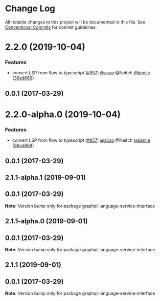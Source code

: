 # Change Log

All notable changes to this project will be documented in this file.
See [Conventional Commits](https://conventionalcommits.org) for commit guidelines.

# 2.2.0 (2019-10-04)


### Features

* convert LSP from flow to typescript ([#957](https://github.com/graphql/graphiql/issues/957)) [@acao](https://github.com/acao) @Neitch [@benjie](https://github.com/benjie) ([36ed669](https://github.com/graphql/graphiql/commit/36ed669))



## 0.0.1 (2017-03-29)





# 2.2.0-alpha.0 (2019-10-04)


### Features

* convert LSP from flow to typescript ([#957](https://github.com/graphql/graphiql/issues/957)) [@acao](https://github.com/acao) @Neitch [@benjie](https://github.com/benjie) ([36ed669](https://github.com/graphql/graphiql/commit/36ed669))



## 0.0.1 (2017-03-29)





## 2.1.1-alpha.1 (2019-09-01)



## 0.0.1 (2017-03-29)

**Note:** Version bump only for package graphql-language-service-interface





## 2.1.1-alpha.0 (2019-09-01)



## 0.0.1 (2017-03-29)

**Note:** Version bump only for package graphql-language-service-interface





## 2.1.1 (2019-09-01)



## 0.0.1 (2017-03-29)

**Note:** Version bump only for package graphql-language-service-interface
